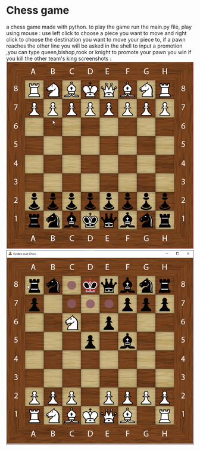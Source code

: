 # Chess game
 a chess game made with python.
 to play the game run the main.py file,
 play using mouse : 
 use left click to choose a piece you want to move and right click to choose the destination you want to move your piece to,
 if a pawn reaches the other line you will be asked in the shell to input a promotion ,you can type queen,bishop,rook or knight to promote your pawn
 you win if you kill the other team's king
screenshots :
![alt text](https://github.com/zurakin/Chess-game/blob/master/screenshots/screen1.png?raw=true)
![alt text](https://github.com/zurakin/Chess-game/blob/master/screenshots/screen2.png?raw=true)
